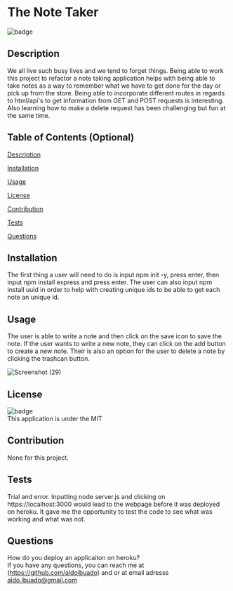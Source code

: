 # The Note Taker
  
  ![badge](https://img.shields.io/badge/license-MIT-brightgreen)

  ## Description 
  We all live such busy lives and we tend to forget things. Being able to work this project to refactor a note taking application helps with being able to take notes as a way to remember what we have to get done for the day or pick up from the store. Being able to incorporate different routes in regards to html/api's to get information from GET and POST requests is interesting. Also learning how to make a delete request has been challenging but fun at the same time.

  ## Table of Contents (Optional)
  [Description](#description)

  [Installation](#installation)

  [Usage](#usage)

  [License](#license)

  [Contribution](#contribution)

  [Tests](#tests)

  [Questions](#questions)

  ## Installation
  The first thing a user will need to do is input npm init -y, press enter, then input npm install express and press enter. The user can also input npm install uuid in order to help with creating unique ids to be able to get each note an unique id.

  ## Usage
  The user is able to write a note and then click on the save icon to save the note. If the user wants to write a new note, they can click on the add button to create a new note. Their is also an option for the user to delete a note by clicking the trashcan button.

  ![Screenshot (29)](https://user-images.githubusercontent.com/109316738/205528712-2e40181e-9805-4426-94de-a2df3eb917ec.png)

  ## License
  ![badge](https://img.shields.io/badge/license-MIT-brightgreen) <br/>
  This application is under the MIT

  ## Contribution
  None for this project.

  ## Tests
  Trial and error. Inputting node server.js and clicking on https://localhost:3000 would lead to the webpage before it was deployed on heroku. It gave me the opportunity to test the code to see what was working and what was not.

  ## Questions
  How do you deploy an applicaiton on heroku?
  <br/>
  If you have any questions, you can reach me at (https://github.com/aldoibuado) and or at email adresss aldo.ibuado@gmail.com <br/>